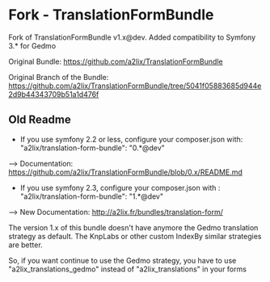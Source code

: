 Fork - TranslationFormBundle
============================
Fork of TranslationFormBundle v1.x@dev. Added compatibility to Symfony 3.* for Gedmo

Original Bundle: https://github.com/a2lix/TranslationFormBundle

Original Branch of the Bundle: https://github.com/a2lix/TranslationFormBundle/tree/5041f05883685d944e2d9b44343709b51a1d476f







Old Readme
----------

* If you use symfony 2.2 or less, configure your composer.json with:
"a2lix/translation-form-bundle": "0.*@dev"

--> Documentation: https://github.com/a2lix/TranslationFormBundle/blob/0.x/README.md

* If you use symfony 2.3, configure your composer.json with :
"a2lix/translation-form-bundle": "1.*@dev"

--> New Documentation: http://a2lix.fr/bundles/translation-form/


The version 1.x of this bundle doesn't have anymore the Gedmo translation strategy as default.
The KnpLabs or other custom IndexBy similar strategies are better.

So, if you want continue to use the Gedmo strategy, you have to use "a2lix_translations_gedmo" instead of "a2lix_translations" in your forms
